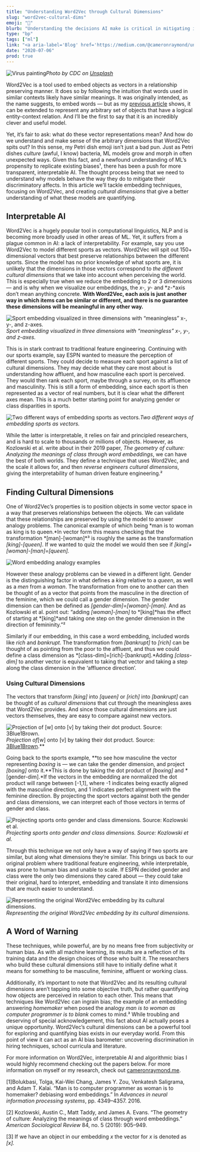 ```yaml
---
title: "Understanding Word2Vec through Cultural Dimensions"
slug: "word2vec-cultural-dims"
emoji: "🧫"
blurb: "Understanding the decisions AI make is critical in mitigating its downsides. This article explains what cultural dimensions are, and demonstrates how they can increase interpretability and quantify bias in word embeddings."
type: "bp"
tags: ["ml"]
link: "<a aria-label='Blog' href='https://medium.com/@cameronraymond/understanding-word2vec-through-cultural-dimensions-39934ae72926'>Blog</a>"
date: "2020-07-06"
prod: true
---
```

![Virus painting](https://cdn-images-1.medium.com/max/1600/1*Ix4p-_v0bbfu51vlacR36g.jpeg)*Photo by CDC on [Unsplash](https://unsplash.com/s/photos/virus?utm_source=unsplash&amp;utm_medium=referral&amp;utm_content=creditCopyText)*

Word2Vec is a tool used to embed objects as vectors in a relationship preserving manner. It does so by following the intuition that words used in similar contexts likely have similar meanings. It was originally intended, as the name suggests, to embed words — but as my [previous article](https://cameronraymond.me/blog/anything2vec/) shows, it can be extended to represent any arbitrary set of objects that have a logical entity-context relation. And I’ll be the first to say that it is an incredibly clever and useful model.

Yet, it’s fair to ask: what do these vector representations mean? And how do we understand and make sense of the arbitrary dimensions that Word2Vec spits out? In this sense, my Petri dish emoji isn’t just a bad pun. Just as Petri dishes *culture* (awful, I know) bacteria, ML models grow and morph in often unexpected ways. Given this fact, and a newfound understanding of ML’s propensity to replicate existing biases¹, there has been a push for more transparent, interpretable AI. The thought process being that we need to understand why models behave the way they do to mitigate their discriminatory affects. In this article we’ll tackle embedding techniques, focusing on Word2Vec, and creating *cultural dimensions* that give a better understanding of what these models are quantifying.

## Interpretable AI

Word2Vec is a hugely popular tool in computational linguistics, NLP and is becoming more broadly used in other areas of ML. Yet, it suffers from a plague common in AI: a lack of interpretability. For example, say you use Word2Vec to model different sports as vectors. Word2Vec will spit out 150+ dimensional vectors that best preserve relationships between the different sports. Since the model has no prior knowledge of what sports are, it is unlikely that the dimensions in those vectors correspond to *the different cultural dimensions* that we take into account when perceiving the world. This is especially true when we reduce the embedding to 2 or 3 dimensions —  and is why when we visualize our embeddings, the *x-, y-* and *z-*axis don’t mean anything concrete. **With Word2Vec, each axis is just another way in which items can be similar or different, and there is no guarantee these dimensions will be meaningful in any other way.**

![Sport embedding visualized in three dimensions with “meaningless” x-, y-, and z-axes.](https://cdn-images-1.medium.com/max/3732/1*Lf7gD9Rclsrficmlkjg_qA.png)*Sport embedding visualized in three dimensions with “meaningless” x-, y-, and z-axes.*

This is in stark contrast to traditional feature engineering. Continuing with our sports example, say ESPN wanted to measure the perception of different sports. They could decide to measure each sport against a list of cultural dimensions. They may decide what they care most about is understanding how affluent, and how masculine each sport is perceived. They would then rank each sport, maybe through a survey, on its affluence and masculinity. This is still a form of embedding, since each sport is then represented as a vector of real numbers, but it is clear what the different axes mean. This is a much better starting point for analyzing gender or class disparities in sports.

![Two different ways of embedding sports as vectors.](https://cdn-images-1.medium.com/max/2000/1*MMKGiGLeuB0YXTRPkVm8QA.png)*Two different ways of embedding sports as vectors.*

While the latter is interpretable, it relies on fair and principled researchers, and is hard to scale to thousands or millions of objects. However, as Kozlowski et al. write about in their 2019 paper, *The geometry of culture: Analyzing the meanings of class through word embeddings*, we can have the best of both worlds. They define a technique that uses Word2Vec, and the scale it allows for, and then *reverse engineers cultural dimensions*, giving the interpretability of human driven feature engineering.²

## Finding Cultural Dimensions

One of Word2Vec’s properties is to position objects in some vector space in a way that preserves relationships between the objects. We can validate that these relationships are preserved by using the model to answer analogy problems. The canonical example of which being *man is to woman as king is to queen.*In vector form this means checking that the transformation *[man]-[woman]*³ is roughly the same as the transformation *[king]-[queen]*. If we wanted to quiz the model we would then see if *[king]+[woman]-[man]=[queen].*

![Word embedding analogy examples](https://cdn-images-1.medium.com/max/2800/0*rrtXS8euqoIpn4QX.png)

However these analogy problems can be viewed in a different light. Gender is the distinguishing factor in what defines a *king* relative to a *queen*, as well as a *men* from a *woman*. The transformation from one to another can then be thought of as a vector that points from the masculine in the direction of the feminine, which we could call a gender dimension. The gender dimension can then be defined as *[gender-dim]=[woman]-[man].* And as Kozlowski et al. point out: “adding *[woman]-[man]* to *[king]*has the effect of starting at *[king]*and taking one step on the gender dimension in the direction of femininity.”²

Similarly if our embedding, in this case a word embedding,  included words like *rich* and *bankrupt*. The transformation from *[bankrupt]* to *[rich]* can be thought of as pointing from the poor to the affluent, and thus we could define a class dimension as *[class-dim]=[rich]-[bankrupt].*Adding *[class-dim]* to another vector is equivalent to taking that vector and taking a step along the class dimension in the ‘affluence direction’.

### Using Cultural Dimensions

The vectors that transform *[king]* into *[queen]* or *[rich]* into *[bankrupt]* can be thought of as *cultural dimensions* that cut through the meaningless axes that Word2Vec provides. And since those cultural dimensions are just vectors themselves, they are easy to compare against new vectors.

![Projection of *[w] onto [v] by taking their dot product. Source: [3Blue1Brown](https://www.youtube.com/watch?v=LyGKycYT2v0&list=PLZHQObOWTQDPD3MizzM2xVFitgF8hE_ab&index=9).*](https://cdn-images-1.medium.com/max/2000/1*JFpl5nhVhFBUr2MHuhRiZQ.gif)*Projection of*[w] onto [v] by taking their dot product. Source: [3Blue1Brown](https://www.youtube.com/watch?v=LyGKycYT2v0&list=PLZHQObOWTQDPD3MizzM2xVFitgF8hE_ab&index=9).**

Going back to the sports example, **to see how masculine the vector representing *boxing* is — we can take the gender dimension, and project *[boxing]* onto it.**This is done by taking the dot product of *[boxing]* and *[gender-dim].*If the vectors in the embedding are normalized the dot product will range between [-1,1], where -1 indicates being exactly aligned with the masculine direction, and 1 indicates perfect alignment with the feminine direction. By projecting the sport vectors against both the gender and class dimensions, we can interpret each of those vectors in terms of gender and class.

![Projecting sports onto gender and class dimensions. Source: Kozlowski et al.](https://cdn-images-1.medium.com/max/3500/1*F6utNawJnIqfcUujo8HyOQ.png)*Projecting sports onto gender and class dimensions. Source: Kozlowski et al.*

Through this technique we not only have a way of saying if two sports are similar, but along what dimensions they’re similar. This brings us back to our original problem where traditional feature engineering, while interpretable, was prone to human bias and unable to scale. If ESPN decided gender and class were the only two dimensions they cared about — they could take their original, hard to interpret, embedding and translate it into dimensions that are much easier to understand.

![Representing the original Word2Vec embedding by its cultural dimensions.](https://cdn-images-1.medium.com/max/2000/1*OrlUEmBlY8u4bjZW1NlEjw.png)*Representing the original Word2Vec embedding by its cultural dimensions.*

## A Word of Warning

These techniques, while powerful, are by no means free from subjectivity or human bias. As with all machine learning, its results are a reflection of its training data and the design choices of those who built it. The researchers who build these cultural dimensions still have to initially define what it means for something to be masculine, feminine, affluent or working class.

Additionally, it’s important to note that Word2Vec and its resulting cultural dimensions aren’t tapping into some objective truth, but rather quantifying how objects are perceived in relation to each other. This means that techniques like Word2Vec can ingrain bias; the example of an embedding answering *homemaker* when posed  the analogy *man is to woman as computer programmer is to blank* comes to mind.³ While troubling and deserving of special acknowledgement, this fact about AI actually poses a unique opportunity. Word2Vec’s cultural dimensions can be a powerful tool for exploring and quantifying bias exists in our everyday world. From this point of view it can act as an AI bias barometer: uncovering discrimination in hiring techniques, school curricula and literature.

For more information on Word2Vec, interpretable AI and algorithmic bias I would highly recommend checking out the papers below. For more information on myself or my research, check out [cameronraymond.me](https://cameronraymond.me/).

[1]Bolukbasi, Tolga, Kai-Wei Chang, James Y. Zou, Venkatesh Saligrama, and Adam T. Kalai. “Man is to computer programmer as woman is to homemaker? debiasing word embeddings.” In *Advances in neural information processing systems*, pp. 4349–4357. 2016.

[2] Kozlowski, Austin C., Matt Taddy, and James A. Evans. “The geometry of culture: Analyzing the meanings of class through word embeddings.” *American Sociological Review* 84, no. 5 (2019): 905–949.

[3] If we have an object in our embedding *x* the vector for *x* is denoted as *[x].*
